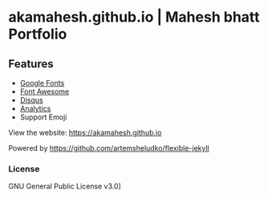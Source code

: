 # akamahesh.github.io | Mahesh bhatt Portfolio


## Features

- [Google Fonts](https://fonts.google.com/)
- [Font Awesome](http://fontawesome.io/)
- [Disqus](https://disqus.com/)
- [Analytics](https://analytics.google.com/analytics/web/)
- Support Emoji



View the website: <https://akamahesh.github.io>

Powered by <https://github.com/artemsheludko/flexible-jekyll>

### License

GNU General Public License v3.0]
